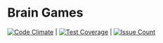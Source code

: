 # Brain Games

[![Code Climate](https://codeclimate.com/github/ykirill/project-lvl1-s69/badges/gpa.svg)](https://codeclimate.com/github/ykirill/project-lvl1-s69) | [![Test Coverage](https://codeclimate.com/github/ykirill/project-lvl1-s69/badges/coverage.svg)](https://codeclimate.com/github/ykirill/project-lvl1-s69/coverage) | [![Issue Count](https://codeclimate.com/github/ykirill/project-lvl1-s69/badges/issue_count.svg)](https://codeclimate.com/github/ykirill/project-lvl1-s69)